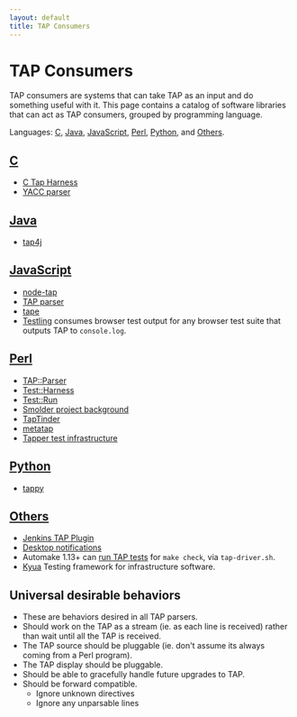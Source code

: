 ```yaml
---
layout: default
title: TAP Consumers
---
```


# TAP Consumers

TAP consumers are systems that can take TAP as an input
and do something useful with it.
This page contains a catalog of software libraries
that can act as TAP consumers,
grouped by programming language.

Languages:
[C](#c),
[Java](#java),
[JavaScript](#javascript),
[Perl](#perl),
[Python](#python),
and
[Others](#others).

## <a id="c"></a> [C](#c)

- [C Tap Harness](http://www.eyrie.org/~eagle/software/c-tap-harness/)
- [YACC parser](https://github.com/ligurio/tap-parser)

## <a id="java"></a> [Java](#java)

- [tap4j](http://sourceforge.net/projects/tap4j/)

## <a id="javascript"></a> [JavaScript](#javascript)

- [node-tap](https://www.npmjs.com/package/tap)
- [TAP parser](https://www.npmjs.com/package/tap-parser)
- [tape](https://www.npmjs.com/package/tape)
- [Testling](https://ci.testling.com/guide/local_tests) consumes browser
  test output for any browser test suite that outputs TAP to `console.log`.

## <a id="perl"></a> [Perl](#perl)

- [TAP::Parser](http://search.cpan.org/dist/Test-Harness/lib/TAP/Parser.pm)
- [Test::Harness](http://search.cpan.org/dist/Test-Harness/lib/Test/Harness.pm)
- [Test::Run](http://search.cpan.org/dist/Test-Run/lib/Test/Run.pm)
- [Smolder project background](http://sourceforge.net/projects/smolder/)
- [TapTinder](http://dev.taptinder.org/wiki/TapTinder)
- [metatap](http://search.cpan.org/search?query=metatap)
- [Tapper test infrastructure](http://tapper-testing.org)

## <a id="python"></a> [Python](#python)

- [tappy](https://pypi.python.org/pypi/tap.py)

## <a id="others"></a> [Others](#others)

- [Jenkins TAP Plugin](https://wiki.jenkins-ci.org/display/JENKINS/TAP+Plugin)
- [Desktop notifications](https://github.com/ryandoyle/shouldertap)
- Automake 1.13+ can [run TAP tests](https://www.gnu.org/software/automake/manual/html_node/Using-the-TAP-test-protocol.html#Using-the-TAP-test-protocol) for `make check`, via `tap-driver.sh`.
- [Kyua](https://github.com/jmmv/kyua) Testing framework for infrastructure software.


## Universal desirable behaviors

- These are behaviors desired in all TAP parsers.
- Should work on the TAP as a stream (ie. as each line is received) rather than wait until all the TAP is received.
- The TAP source should be pluggable (ie. don't assume its always coming from a Perl program).
- The TAP display should be pluggable.
- Should be able to gracefully handle future upgrades to TAP.
- Should be forward compatible.
  - Ignore unknown directives
  - Ignore any unparsable lines
